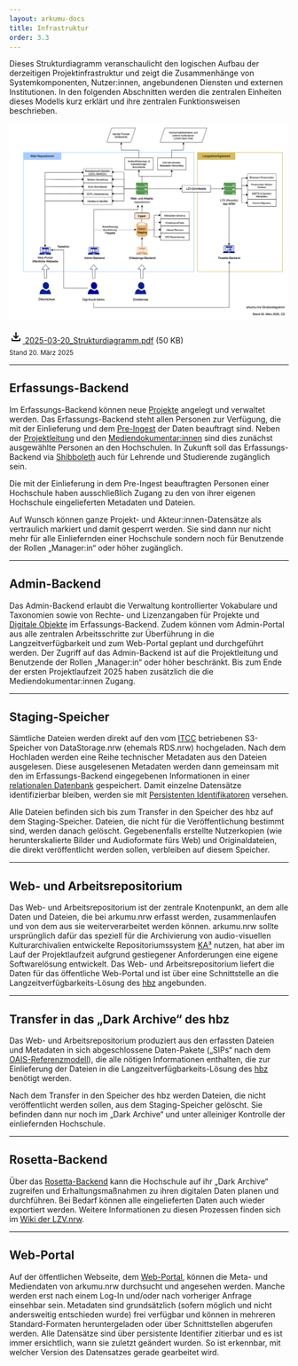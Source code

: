 ```yaml
---
layout: arkumu-docs
title: Infrastruktur
order: 3.3
---
```


Dieses Strukturdiagramm veranschaulicht den logischen Aufbau der derzeitigen Projektinfrastruktur und zeigt die Zusammenhänge von Systemkomponenten, Nutzer:innen, angebundenen Diensten und externen Institutionen. In den folgenden Abschnitten werden die zentralen Einheiten dieses Modells kurz erklärt und ihre zentralen Funktionsweisen beschrieben.

[![arkumu.nrw-Strukturdiagramm Stand Juli 2024](/assets/images/2025-03-20_Strukturdiagramm.png 'Das Strukturdiagramm veranschaulicht den logischen Aufbau der intendierten Projektinfrastruktur')](/assets/images/2025-03-20_Strukturdiagramm.png)

[<svg class="download-icon" xmlns="https://www.w3.org/2000/svg" height="24" viewBox="0 -960 960 960" width="24"><path d="M480-320 280-520l56-58 104 104v-326h80v326l104-104 56 58-200 200ZM240-160q-33 0-56.5-23.5T160-240v-120h80v120h480v-120h80v120q0 33-23.5 56.5T720-160H240Z"/></svg> 2025-03-20_Strukturdiagramm.pdf](/assets/documents/2025-03-20_Strukturdiagramm.pdf) (50 KB)\
<sub>Stand 20. März 2025</sub>

----

## Erfassungs-Backend

Im Erfassungs-Backend können neue [Projekte](/ressourcen/entitaeten-und-attribute-des-datenmodells.html#zentrale-entitäten-projekt-und-ereignis) angelegt und verwaltet werden. Das Erfassungs-Backend steht allen Personen zur Verfügung, die mit der Einlieferung und dem [Pre-Ingest](/ressourcen/a-bis-z.html#daten-staging) der Daten beauftragt sind. Neben der [Projektleitung](/projektstruktur/team.html#gesamtprojektleitung) und den [Mediendokumentar:innen](/projektstruktur/team.html#mediendokumentarinnen) sind dies zunächst ausgewählte Personen an den Hochschulen. In Zukunft soll das Erfassungs-Backend via [Shibboleth](https://www.shibboleth.net/) auch für Lehrende und Studierende zugänglich sein.

Die mit der Einlieferung in dem Pre-Ingest beauftragten Personen einer Hochschule haben ausschließlich Zugang zu den von ihrer eigenen Hochschule eingelieferten Metadaten und Dateien. 

Auf Wunsch können ganze Projekt- und Akteur:innen-Datensätze als vertraulich markiert und damit gesperrt werden. Sie sind dann nur nicht mehr für alle Einliefernden einer Hochschule sondern noch für Benutzende der Rollen „Manager:in“ oder höher zugänglich.

----

## Admin-Backend

Das Admin-Backend erlaubt die Verwaltung kontrollierter Vokabulare und Taxonomien sowie von Rechte- und Lizenzangaben für Projekte und [Digitale Objekte](/ressourcen/entitaeten-und-attribute-des-datenmodells.html#ereignis-digitale-objekte) im Erfassungs-Backend. Zudem können vom Admin-Portal aus alle zentralen Arbeitsschritte zur Überführung in die Langzeitverfügbarkeit und zum Web-Portal geplant und durchgeführt werden. Der Zugriff auf das Admin-Backend ist auf die Projektleitung und Benutzende der Rollen „Manager:in“ oder höher beschränkt. Bis zum Ende der ersten Projektlaufzeit 2025 haben zusätzlich die die Mediendokumentar:innen Zugang.

----

## Staging-Speicher

Sämtliche Dateien werden direkt auf den vom [ITCC](/projektstruktur/team#entwicklungs-team) betriebenen S3-Speicher von DataStorage.nrw (ehemals RDS.nrw) hochgeladen. Nach dem Hochladen werden eine Reihe technischer Metadaten aus den Dateien ausgelesen. Diese ausgelesenen Metadaten werden dann gemeinsam mit den im Erfassungs-Backend eingegebenen Informationen in einer [relationalen Datenbank](https://www.ibm.com/de-de/topics/relational-databases) gespeichert. Damit einzelne Datensätze identifizierbar bleiben, werden sie mit [Persistenten Identifikatoren](https://projects.tib.eu/pid-service/persistent-identifiers/persistent-identifiers-pids/) versehen. 

Alle Dateien befinden sich bis zum Transfer in den Speicher des hbz auf dem Staging-Speicher. Dateien, die nicht für die Veröffentlichung bestimmt sind, werden danach gelöscht. Gegebenenfalls erstellte Nutzerkopien (wie herunterskalierte Bilder und Audioformate fürs Web) und Originaldateien, die direkt veröffentlicht werden sollen, verbleiben auf diesem Speicher.

----

## Web- und Arbeitsrepositorium

Das Web- und Arbeitsrepositorium ist der zentrale Knotenpunkt, an dem alle Daten und Dateien, die bei arkumu.nrw erfasst werden, zusammenlaufen und von dem aus sie weiterverarbeitet werden können. arkumu.nrw sollte ursprünglich dafür das speziell für die Archivierung von audio-visuellen Kulturarchivalien entwickelte Repositoriumssystem [KA³](https://ka3.uni-koeln.de/) nutzen, hat aber im Lauf der Projektlaufzeit aufgrund gestiegener Anforderungen eine eigene Softwarelösung entwickelt. Das Web- und Arbeitsrepositorium liefert die Daten für das öffentliche Web-Portal und ist über eine Schnittstelle an die Langzeitverfügbarkeits-Lösung des [hbz](https://www.hbz-nrw.de/) angebunden.

----

## Transfer in das „Dark Archive“ des hbz

Das Web- und Arbeitsrepositorium produziert aus den erfassten Dateien und Metadaten in sich abgeschlossene Daten-Pakete („SIPs“ nach dem  [OAIS-Referenzmodell](https://docs.nfdi4culture.de/ta4-digital-preservation-basics/4-forschungsdaten-im-digitalen-langzeitarchiv/4-1-das-oais-modell)), die alle nötigen Informationen enthalten, die zur Einlieferung der Dateien in die Langzeitverfügbarkeits-Lösung des [hbz](https://www.hbz-nrw.de/) benötigt werden.  

Nach dem Transfer in den Speicher des hbz werden Dateien, die nicht veröffentlicht werden sollen, aus dem Staging-Speicher gelöscht. Sie befinden dann nur noch im „Dark Archive“ und unter alleiniger Kontrolle der einliefernden Hochschule. 

----

## Rosetta-Backend

Über das [Rosetta-Backend](https://www.lzv.nrw/ueber-lzv/wie-funktioniert-lzv) kann die Hochschule auf ihr „Dark Archive“ zugreifen und Erhaltungsmaßnahmen zu ihren digitalen Daten planen und durchführen. Bei Bedarf können alle eingelieferten Daten auch wieder exportiert werden. Weitere Informationen zu diesen Prozessen finden sich im [Wiki der LZV.nrw](https://service-wiki.hbz-nrw.de/display/LLZV/Landesweite+LZV+-+Willkommen).
 
----

## Web-Portal

Auf der öffentlichen Webseite, dem [Web-Portal](/ressourcen/a-bis-z.html#web-portal), können die Meta- und Mediendaten von arkumu.nrw durchsucht und angesehen werden. Manche werden erst nach einem Log-In und/oder nach vorheriger Anfrage einsehbar sein. Metadaten sind grundsätzlich (sofern möglich und nicht andersweitig entschieden wurde) frei verfügbar und können in mehreren Standard-Formaten heruntergeladen oder über Schnittstellen abgerufen werden. Alle Datensätze sind über persistente Identifier zitierbar und es ist immer ersichtlich, wann sie zuletzt geändert wurden. So ist erkennbar, mit welcher Version des Datensatzes gerade gearbeitet wird.